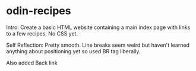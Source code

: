 # odin-recipes

Intro:
Create a basic HTML website containing a main index page with links to a few recipes. No CSS yet.

Self Reflection:
Pretty smooth. Line breaks seem weird but haven't learned anything about positioning yet so used BR tag liberally. 

Also added Back link